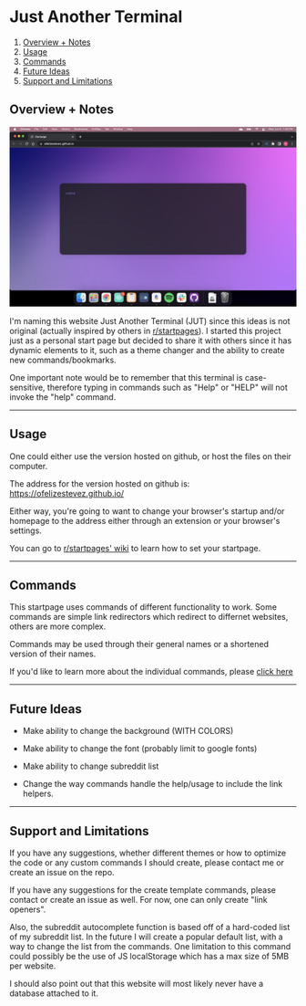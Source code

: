 <!-- MAKE TITLE -->
# Just Another Terminal

<!-- ADD TABLE OF CONTENTS -->
1. [Overview + Notes](#overview--notes)
1. [Usage](#usage)
1. [Commands](#commands)
1. [Future Ideas](#future-ideas)
1. [Support and Limitations](#support-and-limitations)

## Overview + Notes

![Screenshot of the website.](/screenshot.png?raw=true "Screenshot of the website.")

I'm naming this website Just Another Terminal (JUT) since this ideas is not original (actually inspired by others in [r/startpages](https://www.reddit.com/r/startpages/)). I started this project just as a personal start page but decided to share it with others since it has dynamic elements to it, such as a theme changer and the ability to create new commands/bookmarks.

One important note would be to remember that this terminal is case-sensitive, therefore typing in commands such as "Help" or "HELP" will not invoke the "help" command.

---

## Usage
One could either use the version hosted on github, or host the files on their computer. 

<!-- ADD GIF OF -->
<!-- ADD HYPERLINK -->
The address for the version hosted on github is: https://ofelizestevez.github.io/

Either way, you're going to want to change your browser's startup and/or homepage to the address either through an extension or your browser's settings.

You can go to [r/startpages' wiki](https://www.reddit.com/r/startpages/wiki/index#wiki_implementation) to learn how to set your startpage.

---

## Commands
This startpage uses commands of different functionality to work. Some commands are simple link redirectors which redirect to differnet websites, others are more complex.

Commands may be used through their general names or a shortened version of their names.

If you'd like to learn more about the individual commands, please [click here](commands.md)

---

## Future Ideas

* Make ability to change the background (WITH COLORS)
<!-- COMMAND USAGE: style [BACKGROUND] [COLOR 1] [COLOR 2] [COLOR 3]-->
* Make ability to change the font (probably limit to google fonts)
<!-- COMMAND USAGE: font [GOOGLE FONT NAME] -->
<!-- useful links: -->
<!-- https://github.com/typekit/webfontloader -->
* Make ability to change subreddit list
<!-- useful links: -->
<!-- https://github.com/not-an-aardvark/snoowrap -->
* Change the way commands handle the help/usage to include the link helpers.

---

## Support and Limitations
If you have any suggestions, whether different themes or how to optimize the code or any custom commands I should create, please contact me or create an issue on the repo.

If you have any suggestions for the create template commands, please contact or create an issue as well. For now, one can only create "link openers".

Also, the subreddit autocomplete function is based off of a hard-coded list of my subreddit list. In the future I will create a popular default list, with a way to change the list from the commands. One limitation to this command could possibly be the use of JS localStorage which has a max size of 5MB per website. 

I should also point out that this website will most likely never have a database attached to it.